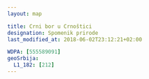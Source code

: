 ```yaml
---
layout: map

title: Crni bor u Crnoštici
designation: Spomenik prirode
last_modified_at: 2018-06-02T23:12:21+02:00

WDPA: [555589091]
geoSrbija:
  L1_182: [212]
---
```


